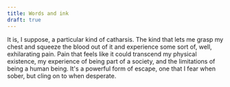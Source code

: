 ```yaml
---
title: Words and ink
draft: true
---
```


It is, I suppose, a particular kind of catharsis. The kind that lets me
grasp my chest and squeeze the blood out of it and experience some sort
of, well, exhilarating pain. Pain that feels like it could transcend my
physical existence, my experience of being part of a society, and the
limitations of being a human being. It's a powerful form of escape, one
that I fear when sober, but cling on to when desperate.
